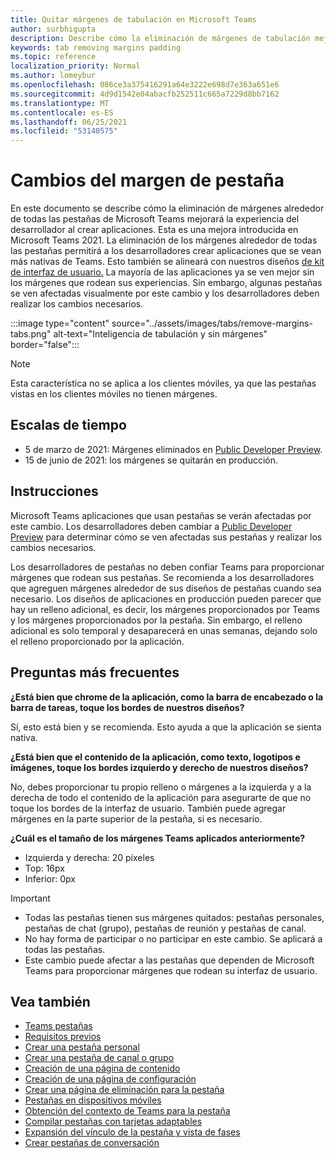 ```yaml
---
title: Quitar márgenes de tabulación en Microsoft Teams
author: surbhigupta
description: Describe cómo la eliminación de márgenes de tabulación mejorará la experiencia del desarrollador.
keywords: tab removing margins padding
ms.topic: reference
localization_priority: Normal
ms.author: lomeybur
ms.openlocfilehash: 086ce3a375416291a64e3222e698d7e363a651e6
ms.sourcegitcommit: 4d9d1542e04abacfb252511c665a7229d8bb7162
ms.translationtype: MT
ms.contentlocale: es-ES
ms.lasthandoff: 06/25/2021
ms.locfileid: "53140575"
---
```

# <a name="tab-margin-changes"></a>Cambios del margen de pestaña

En este documento se describe cómo la eliminación de márgenes alrededor de todas las pestañas de Microsoft Teams mejorará la experiencia del desarrollador al crear aplicaciones. Esta es una mejora introducida en Microsoft Teams 2021.
La eliminación de los márgenes alrededor de todas las pestañas permitirá a los desarrolladores crear aplicaciones que se vean más nativas de Teams. Esto también se alineará con nuestros diseños [de kit de interfaz de usuario.](~/tabs/design/tabs.md) La mayoría de las aplicaciones ya se ven mejor sin los márgenes que rodean sus experiencias. Sin embargo, algunas pestañas se ven afectadas visualmente por este cambio y los desarrolladores deben realizar los cambios necesarios.

:::image type="content" source="../assets/images/tabs/remove-margins-tabs.png" alt-text="Inteligencia de tabulación y sin márgenes" border="false":::

> [!NOTE]
> Esta característica no se aplica a los clientes móviles, ya que las pestañas vistas en los clientes móviles no tienen márgenes. 

## <a name="timelines"></a>Escalas de tiempo

* 5 de marzo de 2021: Márgenes eliminados en [Public Developer Preview](~/resources/dev-preview/developer-preview-intro.md).
* 15 de junio de 2021: los márgenes se quitarán en producción.

## <a name="guidelines"></a>Instrucciones

Microsoft Teams aplicaciones que usan pestañas se verán afectadas por este cambio. Los desarrolladores deben cambiar a [Public Developer Preview](~/resources/dev-preview/developer-preview-intro.md) para determinar cómo se ven afectadas sus pestañas y realizar los cambios necesarios.

Los desarrolladores de pestañas no deben confiar Teams para proporcionar márgenes que rodean sus pestañas. Se recomienda a los desarrolladores que agreguen márgenes alrededor de sus diseños de pestañas cuando sea necesario. Los diseños de aplicaciones en producción pueden parecer que hay un relleno adicional, es decir, los márgenes proporcionados por Teams y los márgenes proporcionados por la pestaña. Sin embargo, el relleno adicional es solo temporal y desaparecerá en unas semanas, dejando solo el relleno proporcionado por la aplicación.

## <a name="faq"></a>Preguntas más frecuentes

**¿Está bien que chrome de la aplicación, como la barra de encabezado o la barra de tareas, toque los bordes de nuestros diseños?**

Sí, esto está bien y se recomienda. Esto ayuda a que la aplicación se sienta nativa.

**¿Está bien que el contenido de la aplicación, como texto, logotipos e imágenes, toque los bordes izquierdo y derecho de nuestros diseños?**

No, debes proporcionar tu propio relleno o márgenes a la izquierda y a la derecha de todo el contenido de la aplicación para asegurarte de que no toque los bordes de la interfaz de usuario. También puede agregar márgenes en la parte superior de la pestaña, si es necesario.

**¿Cuál es el tamaño de los márgenes Teams aplicados anteriormente?**

* Izquierda y derecha: 20 píxeles
* Top: 16px
* Inferior: 0px

> [!IMPORTANT]
> * Todas las pestañas tienen sus márgenes quitados: pestañas personales, pestañas de chat (grupo), pestañas de reunión y pestañas de canal.
> * No hay forma de participar o no participar en este cambio. Se aplicará a todas las pestañas.
> * Este cambio puede afectar a las pestañas que dependen de Microsoft Teams para proporcionar márgenes que rodean su interfaz de usuario.

## <a name="see-also"></a>Vea también

* [Teams pestañas](~/tabs/what-are-tabs.md)
* [Requisitos previos](~/tabs/how-to/tab-requirements.md)
* [Crear una pestaña personal](~/tabs/how-to/create-personal-tab.md)
* [Crear una pestaña de canal o grupo](~/tabs/how-to/create-channel-group-tab.md)
* [Creación de una página de contenido](~/tabs/how-to/create-tab-pages/content-page.md)
* [Creación de una página de configuración](~/tabs/how-to/create-tab-pages/configuration-page.md)
* [Crear una página de eliminación para la pestaña](~/tabs/how-to/create-tab-pages/removal-page.md)
* [Pestañas en dispositivos móviles](~/tabs/design/tabs-mobile.md)
* [Obtención del contexto de Teams para la pestaña](~/tabs/how-to/access-teams-context.md)
* [Compilar pestañas con tarjetas adaptables](~/tabs/how-to/build-adaptive-card-tabs.md)
* [Expansión del vínculo de la pestaña y vista de fases](~/tabs/tabs-link-unfurling.md)
* [Crear pestañas de conversación](~/tabs/how-to/conversational-tabs.md)
